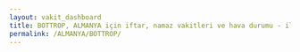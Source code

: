 ```yaml
---
layout: vakit_dashboard
title: BOTTROP, ALMANYA için iftar, namaz vakitleri ve hava durumu - ilçe/eyalet seç
permalink: /ALMANYA/BOTTROP/
---
```


<script type="text/javascript">
  var GLOBAL_COUNTRY = 'ALMANYA';
  var GLOBAL_CITY = 'BOTTROP';
  var GLOBAL_STATE = '';
  var lat = 72;
  var lon = 21;
</script>
